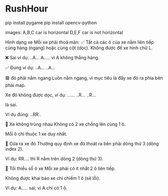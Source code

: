 # RushHour

pip install pygame
pip install opencv-python

images:
A,B,C car is horizontal
D,E,F car is not horizontal

Hình dạng xe
Mỗi xe phải thoả mãn:
✅ Tất cả các ô của xe nằm liên tiếp cùng hàng (ngang) hoặc cùng cột (dọc).
Không được để xe hình chữ L.

❌ Sai ví dụ:
..A...
A.....
vì A không thẳng hàng.

✅ Đúng ví dụ:
..A...
..A...

🟥 đỏ phải nằm ngang
Luôn nằm ngang, vì mục tiêu là đẩy xe đỏ ra phía bên phải map.

Xe đỏ không được dọc, ví dụ:
......
..R...
..R...

là sai.

Ví dụ đúng:
..RR..

🛑 Xe không trùng nhau
Không có 2 xe chồng lên cùng 1 ô.

Mỗi ô chỉ thuộc 1 xe duy nhất.

🚪 Cửa ra xe đỏ
Thường quy định xe đỏ thoát ra bên phải dòng thứ 3 (dòng index 2).

Ví dụ:
RR....
thì R nằm trên dòng 2 (dòng thứ 3).

🧮 Tối thiểu số ô xe
Mỗi xe phải có ít nhất 2 ô liên tiếp.

Không được khai báo xe chỉ chiếm 1 ô (sẽ lỗi).

Ví dụ:
A.....
sai, vì A chỉ có 1 ô.

